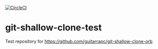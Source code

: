 [![CircleCI](https://dl.circleci.com/status-badge/img/gh/guitarrapc/git-shallow-clone-test/tree/main.svg?style=svg)](https://dl.circleci.com/status-badge/redirect/gh/guitarrapc/git-shallow-clone-test/tree/main)

# git-shallow-clone-test

Test repository for https://github.com/guitarrapc/git-shallow-clone-orb
